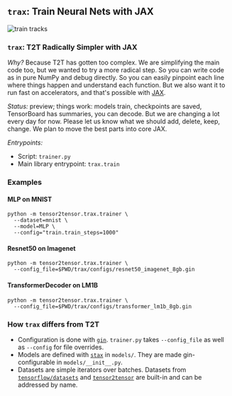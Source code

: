 ## `trax`: Train Neural Nets with JAX

![train tracks](https://images.pexels.com/photos/461772/pexels-photo-461772.jpeg?dl&fit=crop&crop=entropy&w=640&h=426)

### `trax`: T2T Radically Simpler with JAX

*Why?* Because T2T has gotten too complex. We are simplifying the main code too,
but we wanted to try a more radical step. So you can write code as in pure
NumPy and debug directly. So you can easily pinpoint each line where things
happen and understand each function. But we also want it to run fast on
accelerators, and that's possible with [JAX](https://github.com/google/jax).

*Status:* preview; things work: models train, checkpoints are saved, TensorBoard
has summaries, you can decode. But we are changing a lot every day for now.
Please let us know what we should add, delete, keep, change. We plan to move
the best parts into core JAX.

*Entrypoints:*

* Script: `trainer.py`
* Main library entrypoint: `trax.train`

### Examples

#### MLP on MNIST


```
python -m tensor2tensor.trax.trainer \
  --dataset=mnist \
  --model=MLP \
  --config="train.train_steps=1000"
```

#### Resnet50 on Imagenet


```
python -m tensor2tensor.trax.trainer \
  --config_file=$PWD/trax/configs/resnet50_imagenet_8gb.gin
```

#### TransformerDecoder on LM1B


```
python -m tensor2tensor.trax.trainer \
  --config_file=$PWD/trax/configs/transformer_lm1b_8gb.gin
```

### How `trax` differs from T2T

* Configuration is done with [`gin`](https://github.com/google/gin-config).
  `trainer.py` takes `--config_file` as well as `--config` for file overrides.
* Models are defined with [`stax`](https://github.com/google/jax/blob/master/jax/experimental/stax.py) in
  `models/`. They are made gin-configurable in `models/__init__.py`.
* Datasets are simple iterators over batches. Datasets from
  [`tensorflow/datasets`](https://github.com/tensorflow/datasets)
  and [`tensor2tensor`](https://github.com/tensorflow/tensor2tensor)
  are built-in and can be addressed by name.
